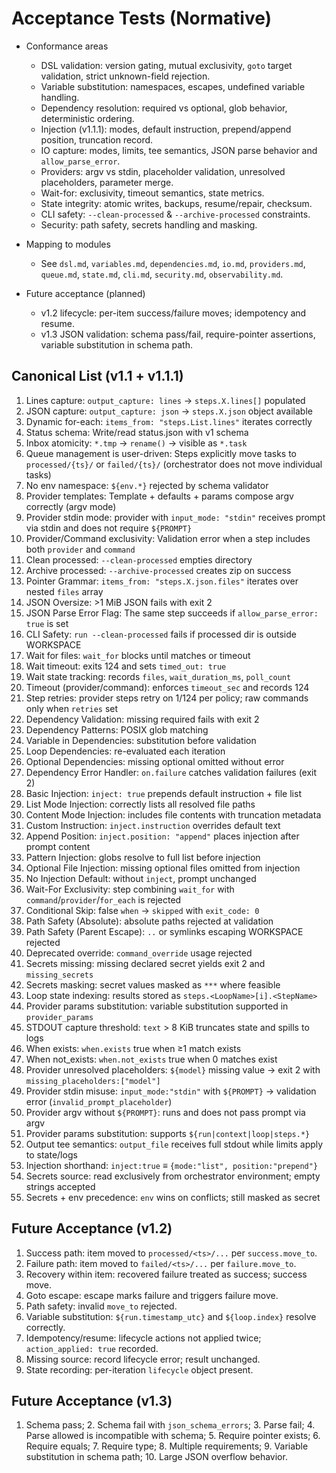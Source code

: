 # Acceptance Tests (Normative)

- Conformance areas
  - DSL validation: version gating, mutual exclusivity, `goto` target validation, strict unknown-field rejection.
  - Variable substitution: namespaces, escapes, undefined variable handling.
  - Dependency resolution: required vs optional, glob behavior, deterministic ordering.
  - Injection (v1.1.1): modes, default instruction, prepend/append position, truncation record.
  - IO capture: modes, limits, tee semantics, JSON parse behavior and `allow_parse_error`.
  - Providers: argv vs stdin, placeholder validation, unresolved placeholders, parameter merge.
  - Wait-for: exclusivity, timeout semantics, state metrics.
  - State integrity: atomic writes, backups, resume/repair, checksum.
  - CLI safety: `--clean-processed` & `--archive-processed` constraints.
  - Security: path safety, secrets handling and masking.

- Mapping to modules
  - See `dsl.md`, `variables.md`, `dependencies.md`, `io.md`, `providers.md`, `queue.md`, `state.md`, `cli.md`, `security.md`, `observability.md`.

- Future acceptance (planned)
  - v1.2 lifecycle: per-item success/failure moves; idempotency and resume.
  - v1.3 JSON validation: schema pass/fail, require-pointer assertions, variable substitution in schema path.

## Canonical List (v1.1 + v1.1.1)

1. Lines capture: `output_capture: lines` → `steps.X.lines[]` populated
2. JSON capture: `output_capture: json` → `steps.X.json` object available
3. Dynamic for-each: `items_from: "steps.List.lines"` iterates correctly
4. Status schema: Write/read status.json with v1 schema
5. Inbox atomicity: `*.tmp` → `rename()` → visible as `*.task`
6. Queue management is user-driven: Steps explicitly move tasks to `processed/{ts}/` or `failed/{ts}/` (orchestrator does not move individual tasks)
7. No env namespace: `${env.*}` rejected by schema validator
8. Provider templates: Template + defaults + params compose argv correctly (argv mode)
9. Provider stdin mode: provider with `input_mode: "stdin"` receives prompt via stdin and does not require `${PROMPT}`
10. Provider/Command exclusivity: Validation error when a step includes both `provider` and `command`
11. Clean processed: `--clean-processed` empties directory
12. Archive processed: `--archive-processed` creates zip on success
13. Pointer Grammar: `items_from: "steps.X.json.files"` iterates over nested `files` array
14. JSON Oversize: >1 MiB JSON fails with exit 2
15. JSON Parse Error Flag: The same step succeeds if `allow_parse_error: true` is set
16. CLI Safety: `run --clean-processed` fails if processed dir is outside WORKSPACE
17. Wait for files: `wait_for` blocks until matches or timeout
18. Wait timeout: exits 124 and sets `timed_out: true`
19. Wait state tracking: records `files`, `wait_duration_ms`, `poll_count`
20. Timeout (provider/command): enforces `timeout_sec` and records 124
21. Step retries: provider steps retry on 1/124 per policy; raw commands only when `retries` set
22. Dependency Validation: missing required fails with exit 2
23. Dependency Patterns: POSIX glob matching
24. Variable in Dependencies: substitution before validation
25. Loop Dependencies: re-evaluated each iteration
26. Optional Dependencies: missing optional omitted without error
27. Dependency Error Handler: `on.failure` catches validation failures (exit 2)
28. Basic Injection: `inject: true` prepends default instruction + file list
29. List Mode Injection: correctly lists all resolved file paths
30. Content Mode Injection: includes file contents with truncation metadata
31. Custom Instruction: `inject.instruction` overrides default text
32. Append Position: `inject.position: "append"` places injection after prompt content
33. Pattern Injection: globs resolve to full list before injection
34. Optional File Injection: missing optional files omitted from injection
35. No Injection Default: without `inject`, prompt unchanged
36. Wait-For Exclusivity: step combining `wait_for` with `command`/`provider`/`for_each` is rejected
37. Conditional Skip: false `when` → `skipped` with `exit_code: 0`
38. Path Safety (Absolute): absolute paths rejected at validation
39. Path Safety (Parent Escape): `..` or symlinks escaping WORKSPACE rejected
40. Deprecated override: `command_override` usage rejected
41. Secrets missing: missing declared secret yields exit 2 and `missing_secrets`
42. Secrets masking: secret values masked as `***` where feasible
43. Loop state indexing: results stored as `steps.<LoopName>[i].<StepName>`
44. Provider params substitution: variable substitution supported in `provider_params`
45. STDOUT capture threshold: `text` > 8 KiB truncates state and spills to logs
46. When exists: `when.exists` true when ≥1 match exists
47. When not_exists: `when.not_exists` true when 0 matches exist
48. Provider unresolved placeholders: `${model}` missing value → exit 2 with `missing_placeholders:["model"]`
49. Provider stdin misuse: `input_mode:"stdin"` with `${PROMPT}` → validation error (`invalid_prompt_placeholder`)
50. Provider argv without `${PROMPT}`: runs and does not pass prompt via argv
51. Provider params substitution: supports `${run|context|loop|steps.*}`
52. Output tee semantics: `output_file` receives full stdout while limits apply to state/logs
53. Injection shorthand: `inject:true` ≡ `{mode:"list", position:"prepend"}`
54. Secrets source: read exclusively from orchestrator environment; empty strings accepted
55. Secrets + env precedence: `env` wins on conflicts; still masked as secret

## Future Acceptance (v1.2)

1. Success path: item moved to `processed/<ts>/...` per `success.move_to`.
2. Failure path: item moved to `failed/<ts>/...` per `failure.move_to`.
3. Recovery within item: recovered failure treated as success; success move.
4. Goto escape: escape marks failure and triggers failure move.
5. Path safety: invalid `move_to` rejected.
6. Variable substitution: `${run.timestamp_utc}` and `${loop.index}` resolve correctly.
7. Idempotency/resume: lifecycle actions not applied twice; `action_applied: true` recorded.
8. Missing source: record lifecycle error; result unchanged.
9. State recording: per-iteration `lifecycle` object present.

## Future Acceptance (v1.3)

1. Schema pass; 2. Schema fail with `json_schema_errors`; 3. Parse fail; 4. Parse allowed is incompatible with schema; 5. Require pointer exists; 6. Require equals; 7. Require type; 8. Multiple requirements; 9. Variable substitution in schema path; 10. Large JSON overflow behavior.
